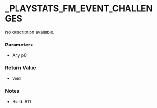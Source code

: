 # _PLAYSTATS_FM_EVENT_CHALLENGES

No description available.

### Parameters
* Any p0

### Return Value
* void

### Notes
* Build: 811

